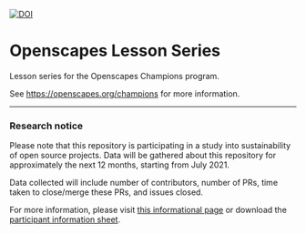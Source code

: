 [![DOI](https://zenodo.org/badge/161954279.svg)](https://zenodo.org/badge/latestdoi/161954279)


# Openscapes Lesson Series
Lesson series for the Openscapes Champions program. 

See <https://openscapes.org/champions> for more information.


----


### Research notice
Please note that this repository is participating in a study into sustainability
 of open source projects. Data will be gathered about this repository for
 approximately the next 12 months, starting from July 2021.

Data collected will include number of contributors, number of PRs, time taken to close/merge these PRs, and issues closed.

For more information, please visit
[this informational page](https://sustainable-open-science-and-software.github.io/) or download the [participant information sheet](https://sustainable-open-science-and-software.github.io/assets/PIS_sustainable_software.pdf).

